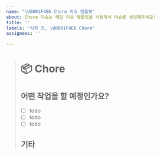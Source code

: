 ```yaml
---
name: "\U0001F4E6 Chore 이슈 템플릿"
about: Chore 이슈는 해당 이슈 템플릿을 사용해서 이슈를 생성해주세요!
title: ''
labels: "시작 전, \U0001F4E6 Chore"
assignees: ''

---
```


># 📦 Chore
>## 어떤 작업을 할 예정인가요?
>- [ ] todo
>- [ ] todo
>- [ ] todo
>## 기타
